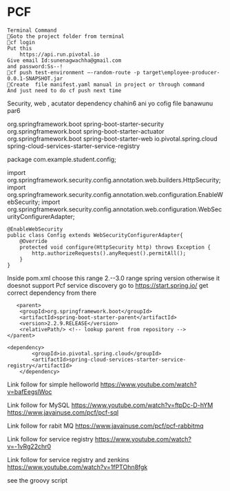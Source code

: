 # PCF

    Terminal Command
    Goto the project folder from terminal
    cf login
    Put this
        https://api.run.pivotal.io
    Give email Id:sunenagwachha@gmail.com
    and password:Ss--!
    cf push test-environment –-random-route -p target\employee-producer-0.0.1-SNAPSHOT.jar
    Create  file manifest.yaml manual in project or through command
    And just need to do cf push next time


Security, web , acutator dependency chahin6 ani yo cofig file banawunu par6

<dependency>
            <groupId>org.springframework.boot</groupId>
            <artifactId>spring-boot-starter-security</artifactId>
        </dependency>
        <dependency>
            <groupId>org.springframework.boot</groupId>
            <artifactId>spring-boot-starter-actuator</artifactId>
        </dependency>
        <dependency>
            <groupId>org.springframework.boot</groupId>
            <artifactId>spring-boot-starter-web</artifactId>
        </dependency>
        <dependency>
            <groupId>io.pivotal.spring.cloud</groupId>
            <artifactId>spring-cloud-services-starter-service-registry</artifactId>
        </dependency>

package com.example.student.config;

import org.springframework.security.config.annotation.web.builders.HttpSecurity;
import org.springframework.security.config.annotation.web.configuration.EnableWebSecurity;
import org.springframework.security.config.annotation.web.configuration.WebSecurityConfigurerAdapter;


    @EnableWebSecurity
    public class Config extends WebSecurityConfigurerAdapter{
        @Override
        protected void configure(HttpSecurity http) throws Exception {
            http.authorizeRequests().anyRequest().permitAll();
        }
    }



Inside pom.xml choose this range 2.--3.0 range spring version otherwise it doesnot support Pcf service discovery go to https://start.spring.io/ get correct dependency from there


       <parent>
        <groupId>org.springframework.boot</groupId>
        <artifactId>spring-boot-starter-parent</artifactId>
        <version>2.2.9.RELEASE</version>
        <relativePath/> <!-- lookup parent from repository -->
    </parent>
    
    <dependency>
            <groupId>io.pivotal.spring.cloud</groupId>
            <artifactId>spring-cloud-services-starter-service-registry</artifactId>
        </dependency>


Link follow for simple helloworld
https://www.youtube.com/watch?v=bafEegslWoc

Link follow for MySQL
https://www.youtube.com/watch?v=ftpDc-D-hYM
https://www.javainuse.com/pcf/pcf-sql


Link follow for rabit MQ
https://www.javainuse.com/pcf/pcf-rabbitmq

Link follow for service registry
https://www.youtube.com/watch?v=-1vRg22chr0

Link follow for service registry and zenkins
https://www.youtube.com/watch?v=1fPTOhn8fgk

see the groovy script
